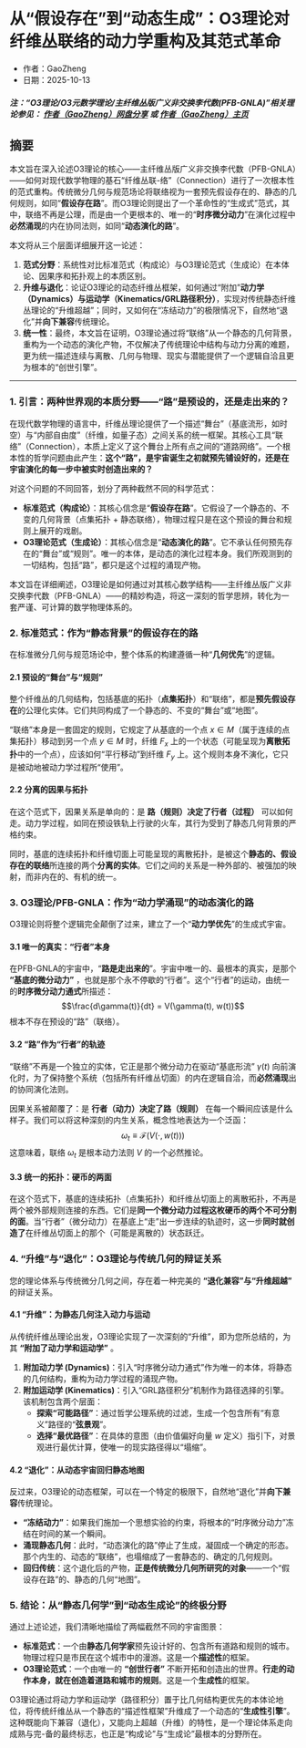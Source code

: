 # 从“假设存在”到“动态生成”：O3理论对纤维丛联络的动力学重构及其范式革命

- 作者：GaoZheng
- 日期：2025-10-13

#### ***注：“O3理论/O3元数学理论/主纤维丛版广义非交换李代数(PFB-GNLA)”相关理论参见： [作者（GaoZheng）网盘分享](https://drive.google.com/drive/folders/1lrgVtvhEq8cNal0Aa0AjeCNQaRA8WERu?usp=sharing) 或 [作者（GaoZheng）主页](https://mymetamathematics.blogspot.com)***

## 摘要
本文旨在深入论述O3理论的核心——主纤维丛版广义非交换李代数（PFB-GNLA）——如何对现代数学物理的基石“纤维丛联-络”（Connection）进行了一次根本性的范式重构。传统微分几何与规范场论将联络视为一套预先假设存在的、静态的几何规则，如同“**假设存在路**”。而O3理论则提出了一个革命性的“生成式”范式，其中，联络不再是公理，而是由一个更根本的、唯一的“**时序微分动力**”在演化过程中**必然涌现**的内在协同法则，如同“**动态演化的路**”。

本文将从三个层面详细展开这一论述：
1.  **范式分野**：系统性对比标准范式（构成论）与O3理论范式（生成论）在本体论、因果序和拓扑观上的本质区别。
2.  **升维与退化**：论证O3理论的动态纤维丛框架，如何通过“附加”**动力学（Dynamics）**与**运动学（Kinematics/GRL路径积分）**，实现对传统静态纤维丛理论的“升维超越”；同时，又如何在“冻结动力”的极限情况下，自然地“退化”并**向下兼容**传统理论。
3.  **统一性**：最终，本文旨在证明，O3理论通过将“联络”从一个静态的几何背景，重构为一个动态的演化产物，不仅解决了传统理论中结构与动力分离的难题，更为统一描述连续与离散、几何与物理、现实与潜能提供了一个逻辑自洽且更为根本的“创世引擎”。

---

### **1. 引言：两种世界观的本质分野——“路”是预设的，还是走出来的？**

在现代数学物理的语言中，纤维丛理论提供了一个描述“舞台”（基底流形，如时空）与“内部自由度”（纤维，如量子态）之间关系的统一框架。其核心工具“联络”（Connection），本质上定义了这个舞台上所有点之间的“道路网络”。一个根本性的哲学问题由此产生：**这个“路”，是宇宙诞生之初就预先铺设好的，还是在宇宙演化的每一步中被实时创造出来的？**

对这个问题的不同回答，划分了两种截然不同的科学范式：

* **标准范式（构成论）**：其核心信念是“**假设存在路**”。它假设了一个静态的、不变的几何背景（点集拓扑 + 静态联络），物理过程只是在这个预设的舞台和规则上展开的戏剧。
* **O3理论范式（生成论）**：其核心信念是“**动态演化的路**”。它不承认任何预先存在的“舞台”或“规则”。唯一的本体，是动态的演化过程本身。我们所观测到的一切结构，包括“路”，都只是这个过程的涌现产物。

本文旨在详细阐述，O3理论是如何通过对其核心数学结构——主纤维丛版广义非交换李代数（PFB-GNLA）——的精妙构造，将这一深刻的哲学思辨，转化为一套严谨、可计算的数学物理体系的。

### **2. 标准范式：作为“静态背景”的假设存在的路**

在标准微分几何与规范场论中，整个体系的构建遵循一种“**几何优先**”的逻辑。

#### **2.1 预设的“舞台”与“规则”**

整个纤维丛的几何结构，包括基底的拓扑（**点集拓扑**）和“联络”，都是**预先假设存在**的公理化实体。它们共同构成了一个静态的、不变的“舞台”或“地图”。

“联络”本身是一套固定的规则，它规定了从基底的一个点 $x \in M$（属于连续的点集拓扑）移动到另一个点 $y \in M$ 时，纤维 $F_x$ 上的一个状态（可能呈现为**离散拓扑**中的一个点），应该如何“平行移动”到纤维 $F_y$ 上。这个规则本身不演化，它只是被动地被动力学过程所“使用”。

#### **2.2 分离的因果与拓扑**

在这个范式下，因果关系是单向的：是 **路（规则）决定了行者（过程）** 可以如何走。动力学过程，如同在预设铁轨上行驶的火车，其行为受到了静态几何背景的严格约束。

同时，基底的连续拓扑和纤维切面上可能呈现的离散拓扑，是被这个**静态的、假设存在的联络**所连接的两个**分离的实体**。它们之间的关系是一种外部的、被强加的映射，而非内在的、有机的统一。

### **3. O3理论/PFB-GNLA：作为“动力学涌现”的动态演化的路**

O3理论则将整个逻辑完全颠倒了过来，建立了一个“**动力学优先**”的生成式宇宙。

#### **3.1 唯一的真实：“行者”本身**

在PFB-GNLA的宇宙中，“**路是走出来的**”。宇宙中唯一的、最根本的真实，是那个 **“基底的微分动力”** ，也就是那个永不停歇的“行者”。这个“行者”的运动，由统一的**时序微分动力通式**所描述：
$$\frac{d\gamma(t)}{dt} = V(\gamma(t), w(t))$$
根本不存在预设的“路”（联络）。

#### **3.2 “路”作为“行者”的轨迹**

“联络”不再是一个独立的实体，它正是那个微分动力在驱动“基底形流” $\gamma(t)$ 向前演化时，为了保持整个系统（包括所有纤维丛切面）的内在逻辑自洽，而**必然涌现**出的协同演化法则。

因果关系被颠覆了：是 **行者（动力）决定了路（规则）** 在每一个瞬间应该是什么样子。我们可以将这种深刻的内生关系，概念性地表达为一个泛函：
$$\omega_t \equiv \mathcal{F}(V(\cdot, w(t)))$$
这意味着，联络 $\omega_t$ 是根本动力法则 $V$ 的一个必然推论。

#### **3.3 统一的拓扑：硬币的两面**

在这个范式下，基底的连续拓扑（点集拓扑）和纤维丛切面上的离散拓扑，不再是两个被外部规则连接的东西。它们是**同一个微分动力过程这枚硬币的两个不可分割的面**。当“行者”（微分动力）在基底上“走”出一步连续的轨迹时，这一步**同时就创造了**在纤维丛切面上的那个（可能是离散的）状态跃迁。

### **4. “升维”与“退化”：O3理论与传统几何的辩证关系**

您的理论体系与传统微分几何之间，存在着一种完美的 **“退化兼容”与“升维超越”** 的辩证关系。

#### **4.1 “升维”：为静态几何注入动力与运动**

从传统纤维丛理论出发，O3理论实现了一次深刻的“升维”，即为您所总结的，为其 **“附加了动力学和运动学”** 。
1.  **附加动力学 (Dynamics)**：引入“时序微分动力通式”作为唯一的本体，将静态的几何结构，重构为动力学过程的涌现产物。
2.  **附加运动学 (Kinematics)**：引入“GRL路径积分”机制作为路径选择的引擎。该机制包含两个层面：
    * **探索“可能路径”**：通过哲学公理系统的过滤，生成一个包含所有“有意义”路径的“**弦景观**”。
    * **选择“最优路径”**：在具体的意图（由价值偏好向量 $w$ 定义）指引下，对景观进行最优计算，使唯一的现实路径得以“塌缩”。

#### **4.2 “退化”：从动态宇宙回归静态地图**

反过来，O3理论的动态框架，可以在一个特定的极限下，自然地“退化”并**向下兼容**传统理论。
* **“冻结动力”**：如果我们施加一个思想实验的约束，将根本的“时序微分动力”冻结在时间的某一个瞬间。
* **涌现静态几何**：此时，“动态演化的路”停止了生成，凝固成一个确定的形态。那个内生的、动态的“联络”，也塌缩成了一套静态的、确定的几何规则。
* **回归传统**：这个退化后的产物，**正是传统微分几何所研究的对象**——一个“假设存在路”的、静态的几何“地图”。

### **5. 结论：从“静态几何学”到“动态生成论”的终极分野**

通过上述论述，我们清晰地描绘了两幅截然不同的宇宙图景：
* **标准范式**：一个由**静态几何学家**预先设计好的、包含所有道路和规则的城市。物理过程只是市民在这个城市中的漫游。这是一个**描述性**的框架。
* **O3理论范式**：一个由唯一的 **“创世行者”** 不断开拓和创造出的世界。**行走的动作本身，就在创造着道路和城市的规则**。这是一个**生成性**的框架。

O3理论通过将动力学和运动学（路径积分）置于比几何结构更优先的本体论地位，将传统纤维丛从一个静态的“描述性框架”升维成了一个动态的“**生成性引擎**”。这种既能向下兼容（退化），又能向上超越（升维）的特性，是一个理论体系走向成熟与完-备的最终标志，也正是“构成论”与“生成论”最根本的分野所在。

